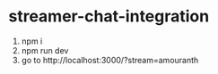 # streamer-chat-integration
 
1. npm i
2. npm run dev
3. go to http://localhost:3000/?stream=amouranth